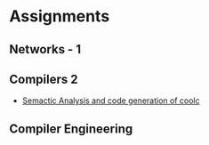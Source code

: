 # Assignments
## Networks - 1
## Compilers 2
  - [Semactic Analysis and code generation of coolc](https://github.com/Sagox/cool-compiler)
## Compiler Engineering
